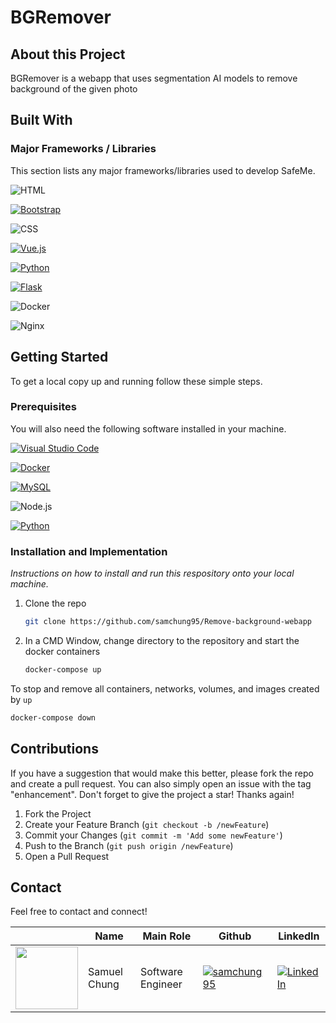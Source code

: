 # BGRemover
## About this Project
BGRemover is a webapp that uses segmentation AI models to remove background of the given photo


## Built With
### Major Frameworks / Libraries
This section lists any major frameworks/libraries used to develop SafeMe.

![HTML](https://img.shields.io/badge/HTML5-E34F26.svg?style=for-the-badge&logo=HTML5&logoColor=white) 

[![Bootstrap](https://img.shields.io/badge/Bootstrap-7952B3.svg?style=for-the-badge&logo=Bootstrap&logoColor=white)](https://getbootstrap.com/)

![CSS](https://img.shields.io/badge/CSS3-1572B6.svg?style=for-the-badge&logo=CSS3&logoColor=white) 

[![Vue.js](https://img.shields.io/badge/Vue.js-4FC08D.svg?style=for-the-badge&logo=vuedotjs&logoColor=white)](https://vuejs.org/)
 
[![Python](https://img.shields.io/badge/Python-3776AB.svg?style=for-the-badge&logo=Python&logoColor=white)](https://www.python.org/)

[![Flask](https://img.shields.io/badge/Flask-000000.svg?style=for-the-badge&logo=Flask&logoColor=white)](https://flask.palletsprojects.com/en/1.1.x/)

![Docker](https://img.shields.io/badge/Docker-2496ED.svg?style=for-the-badge&logo=Docker&logoColor=white)

![Nginx](https://img.shields.io/badge/Nginx-269539.svg?style=for-the-badge&logo=Nginx&logoColor=white)


## Getting Started
To get a local copy up and running follow these simple steps.

### Prerequisites
You will also need the following software installed in your machine.

[![Visual Studio Code](https://img.shields.io/badge/Visual%20Studio%20Code-007ACC.svg?style=for-the-badge&logo=Visual-Studio-Code&logoColor=white)](https://code.visualstudio.com/)

[![Docker](https://img.shields.io/badge/Docker-2496ED.svg?style=for-the-badge&logo=Docker&logoColor=white)](https://www.docker.com/)

[![MySQL](https://img.shields.io/badge/MySQL-4479A1.svg?style=for-the-badge&logo=MySQL&logoColor=white)](https://www.mysql.com/)

![Node.js](https://img.shields.io/badge/Node.js-339933.svg?style=for-the-badge&logo=Node.js&logoColor=white)


[![Python](https://img.shields.io/badge/Python-3776AB.svg?style=for-the-badge&logo=Python&logoColor=white)](https://www.python.org/)



### Installation and Implementation

_Instructions on how to install and run this respository onto your local machine._

1. Clone the repo
   ```sh
   git clone https://github.com/samchung95/Remove-background-webapp
   ```

2. In a CMD Window, change directory to the repository and start the docker containers
   ```sh
   docker-compose up
   ```


To stop and remove all containers, networks, volumes, and images created by `up`
   ```sh
   docker-compose down
   ```

## Contributions

If you have a suggestion that would make this better, please fork the repo and create a pull request. You can also simply open an issue with the tag "enhancement".
Don't forget to give the project a star! Thanks again!

1. Fork the Project
2. Create your Feature Branch (`git checkout -b /newFeature`)
3. Commit your Changes (`git commit -m 'Add some newFeature'`)
4. Push to the Branch (`git push origin /newFeature`)
5. Open a Pull Request

## Contact
Feel free to contact and connect!

|| Name | Main Role | Github | LinkedIn |
|-----------| ----------- | ----------- | ----------- | ----------- |
|<img src="https://avatars.githubusercontent.com/u/41113285?v=4" width="100"></img>|Samuel Chung|Software Engineer|[![samchung95](https://img.shields.io/badge/GitHub-181717.svg?style=for-the-badge&logo=GitHub&logoColor=white)](https://github.com/samchung95)|[![LinkedIn](https://img.shields.io/badge/LinkedIn-0A66C2.svg?style=for-the-badge&logo=LinkedIn&logoColor=white)](https://www.linkedin.com/in/samuel-chung-339688154/)|




